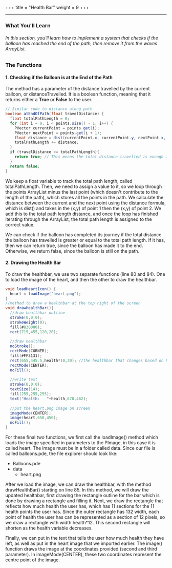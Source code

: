 +++
title = "Health Bar"
weight = 9
+++

---
### What You'll Learn
###### In this section, you’ll learn how to implement a system that checks if the balloon has reached the end of the path, then remove it from the waves ArrayList.

### The Functions
#### 1. Checking if the Balloon is at the End of the Path
The method has a parameter of the distance travelled by the current balloon, or distanceTravelled. It is a boolean function, meaning that it returns either a **True** or **False** to the user.
```java
// Similar code to distance along path
boolean atEndOfPath(float travelDistance) {
  float totalPathLength = 0;
  for (int i = 0; i < points.size() - 1; i++) {
    PVector currentPoint = points.get(i);
    PVector nextPoint = points.get(i + 1);
    float distance = dist(currentPoint.x, currentPoint.y, nextPoint.x, nextPoint.y);
    totalPathLength += distance;  
  }
  if (travelDistance >= totalPathLength){
    return true; // This means the total distance travelled is enough to reach the end
  } 
  return false;
}
```
We keep a float variable to track the total path length, called totalPathLength. Then, we need to assign a value to it, so we loop through the points ArrayList minus the last point (which doesn't contribute to the length of the path), which stores all the points in the path. We calculate the distance between the current and the next point using the distance formula, which is dist() and takes in the (x,y) of point 1 then the (x,y) of point 2. We add this to the total path length distance, and once the loop has finished iterating through the ArrayList, the total path length is assigned to the correct value.

We can check if the balloon has completed its journey if the total distance the balloon has travelled is greater or equal to the total path length. If it has, then we can return true, since the balloon has made it to the end. Otherwise, we return false, since the balloon is still on the path.

#### 2. Drawing the Health Bar
To draw the healthbar, we use two separate functions (line 80 and 84). One to load the image of the heart, and then the other to draw the healthbar.
```java
void loadHeartIcon() {
  heart = loadImage("heart.png");
}
//method to draw a healthbar at the top right of the screen 
void drawHealthBar(){
  //draw healthbar outline
  stroke(0,0,0);
  strokeWeight(0);
  fill(#830000);
  rect(715,455,120,20);
  
  //draw healthbar
  noStroke();
  rectMode(CORNER);
  fill(#FF3131);
  rect(655,445.5,health*10,20); //the healthbar that changes based on hp
  rectMode(CENTER);
  noFill();
  
  //write text
  stroke(0,0,0);
  textSize(14);
  fill(255,255,255);
  text("Health:   "+health,670,462);
  
  //put the heart.png image on screen
  imageMode(CENTER);
  image(heart,650,456);
  noFill();
}
```

For these final two functions, we first call the loadImage() method which loads the image specified in parameters to the PImage, in this case it is called heart. The image must be in a folder called data. 
Since our file is called balloons.pde, the file explorer should look like:
- Balloons.pde
- data
  - heart.png

After we load the image, we can draw the healthbar, with the method drawHealthBar() starting on line 85. In this method, we will draw the updated healthbar, first drawing the rectangle outline for the bar which is done by drawing a rectangle and filling it. Next, we draw the rectangle that reflects how much health the user has, which has 11 sections for the 11 health points the user has. Since the outer rectangle has 132 width, each point of health the user has can be represented as a section of 12 pixels, so we draw a rectangle with width health*12. This second rectangle will shorten as the health variable decreases.

Finally, we can put in the text that tells the user how much health they have left, as well as put in the heart image that we imported earlier. The image() function draws the image at the coordinates provided (second and third parameter). In imageMode(CENTER), these two coordinates represent the centre point of the image.
